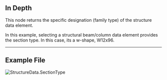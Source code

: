 ## In Depth
This node returns the specific designation (family type) of the structure data element.

In this example, selecting a structural beam/column data element provides the section type. In this case, its a w-shape, W12x96.
___
## Example File

![StructureData.SectionType](./AdvanceSteel.ConnectionAutomation.Nodes.StructureData.SectionType_img.jpg)